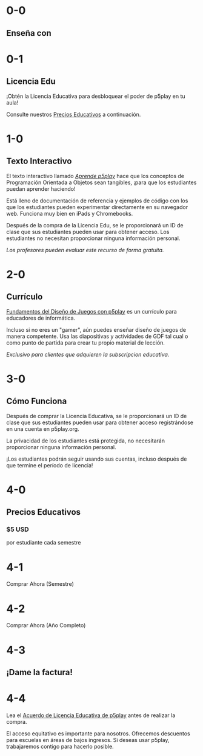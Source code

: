 # 0-0

## Enseña con

# 0-1

## Licencia Edu

¡Obtén la Licencia Educativa para desbloquear el poder de p5play en tu aula!

Consulte nuestros [Precios Educativos](#precios-educativos) a continuación.

# 1-0

## Texto Interactivo

El texto interactivo llamado [_Aprende p5play_](../learn) hace que los conceptos de Programación Orientada a Objetos sean tangibles, ¡para que los estudiantes puedan aprender haciendo!

Está lleno de documentación de referencia y ejemplos de código con los que los estudiantes pueden experimentar directamente en su navegador web. Funciona muy bien en iPads y Chromebooks.

Después de la compra de la Licencia Edu, se le proporcionará un ID de clase que sus estudiantes pueden usar para obtener acceso. Los estudiantes no necesitan proporcionar ninguna información personal.

_Los profesores pueden evaluar este recurso de forma gratuita._

# 2-0

## Currículo

[Fundamentos del Diseño de Juegos con p5play](https://drive.google.com/drive/folders/1IhB6eEEABuGAe3eNEc0-SG0VujDZVDXA) es un currículo para educadores de informática.

Incluso si no eres un "gamer", aún puedes enseñar diseño de juegos de manera competente. Usa las diapositivas y actividades de GDF tal cual o como punto de partida para crear tu propio material de lección.

_Exclusivo para clientes que adquieren la subscripcion educativa._

# 3-0

## Cómo Funciona

Después de comprar la Licencia Educativa, se le proporcionará un ID de clase que sus estudiantes pueden usar para obtener acceso registrándose en una cuenta en p5play.org.

La privacidad de los estudiantes está protegida, no necesitarán proporcionar ninguna información personal.

¡Los estudiantes podrán seguir usando sus cuentas, incluso después de que termine el período de licencia!

# 4-0

## Precios Educativos

### $5 USD

por estudiante cada semestre

# 4-1

Comprar Ahora (Semestre)

# 4-2

Comprar Ahora (Año Completo)

# 4-3

## ¡Dame la factura!

# 4-4

Lea el [Acuerdo de Licencia Educativa de p5play](https://github.com/quinton-ashley/p5play-web/blob/main/teach/EDU_LICENSE.md) antes de realizar la compra.

El acceso equitativo es importante para nosotros. Ofrecemos descuentos para escuelas en áreas de bajos ingresos. Si deseas usar p5play, trabajaremos contigo para hacerlo posible.
